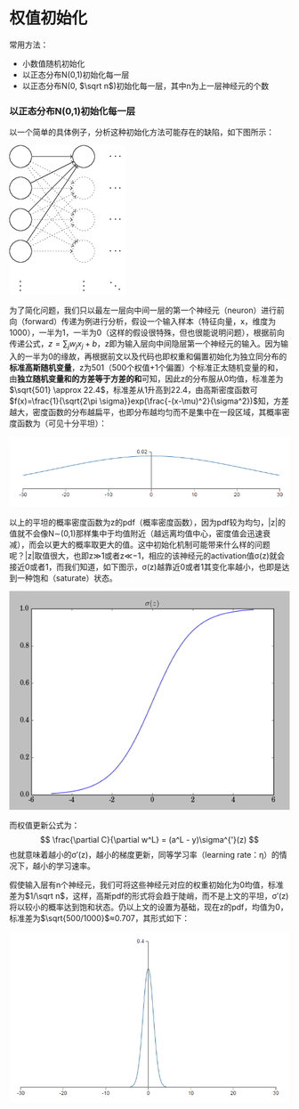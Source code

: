 # 权值初始化

常用方法：

- 小数值随机初始化
- 以正态分布N(0,1)初始化每一层
- 以正态分布N(0,  $\sqrt n$)初始化每一层，其中n为上一层神经元的个数



### 以正态分布N(0,1)初始化每一层

以一个简单的具体例子，分析这种初始化方法可能存在的缺陷，如下图所示： 

![20151129214142212](media/20151129214142212.jpg)

为了简化问题，我们只以最左一层向中间一层的第一个神经元（neuron）进行前向（forward）传递为例进行分析，假设一个输入样本（特征向量，x，维度为1000），一半为1，一半为0（这样的假设很特殊，但也很能说明问题），根据前向传递公式，$z = \sum_j w_jx_j + b$，z即为输入层向中间隐层第一个神经元的输入。因为输入的一半为0的缘故，再根据前文以及代码也即权重和偏置初始化为独立同分布的**标准高斯随机变量**，z为501（500个权值+1个偏置）个标准正太随机变量的和，由**独立随机变量和的方差等于方差的和**可知，因此z的分布服从0均值，标准差为$\sqrt{501} \approx 22.4$，标准差从1升高到22.4，由高斯密度函数可$f(x)=\frac{1}{\sqrt{2\pi \sigma}}exp(\frac{-(x-\mu)^2}{\sigma^2})$知，方差越大，密度函数的分布越扁平，也即分布越均匀而不是集中在一段区域，其概率密度函数为（可见十分平坦）：

![20151129222833713](media/20151129222833713.jpg)

以上的平坦的概率密度函数为z的pdf（概率密度函数），因为pdf较为均匀，|z|的值就不会像N∼(0,1)那样集中于均值附近（越远离均值中心，密度值会迅速衰减），而会以更大的概率取更大的值。这中初始化机制可能带来什么样的问题呢？|z|取值很大，也即z≫1或者z≪−1，相应的该神经元的activation值σ(z)就会接近0或者1，而我们知道，如下图示，σ(z)越靠近0或者1其变化率越小，也即是达到一种饱和（saturate）状态。 

![20151129223707559](media/20151129223707559.jpg)

而权值更新公式为： 
$$
\frac{\partial  C}{\partial w^L} = (a^L - y)\sigma^{'}(z)
$$
也就意味着越小的σ′(z)，越小的梯度更新，同等学习率（learning rate：η）的情况下，越小的学习速率。

假使输入层有n个神经元，我们可将这些神经元对应的权重初始化为0均值，标准差为$1/\sqrt n$，这样，高斯pdf的形式将会趋于陡峭，而不是上文的平坦，σ′(z)将以较小的概率达到饱和状态。仍以上文的设置为基础，现在z的pdf，均值为0，标准差为$\sqrt{500/1000}$≈0.707，其形式如下：

![20151129224914785](media/20151129224914785.jpg)



















